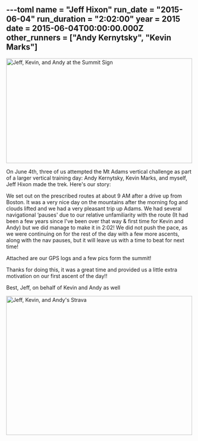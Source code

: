 ---toml
name = "Jeff Hixon"
run_date = "2015-06-04"
run_duration = "2:02:00"
year = 2015
date = 2015-06-04T00:00:00.000Z
other_runners = ["Andy Kernytsky", "Kevin Marks"]
---
<img src="/assets/images/uploads/jeff-kevin-andy-summit.jpg" alt="Jeff, Kevin, and Andy at the Summit Sign" width="500" height="281" class="img-fluid">

On June 4th, three of us attempted the Mt Adams vertical challenge as part of a larger vertical training day: Andy Kernytsky, Kevin Marks, and myself, Jeff Hixon made the trek. Here's our story:

We set out on the prescribed routes at about 9 AM after a drive up from Boston.  It was a very nice day on the mountains after the morning fog and clouds lifted and we had a very pleasant trip up Adams.  We had several navigational ‘pauses' due to our relative unfamiliarity with the route (It had been a few years since I've been over that way &amp; first time for Kevin and Andy) but we did manage to make it in 2:02!  We did not push the pace, as we were continuing on for the rest of the day with a few more ascents, along with the nav pauses, but it will leave us with a time to beat for next time!

Attached are our GPS logs and a few pics form the summit!

Thanks for doing this, it was a great time and provided us a little extra motivation on our first ascent of the day!!

Best,
Jeff, on behalf of Kevin and Andy as well

<img src="/assets/images/uploads/jeff-kevin-andy-strava.jpg" alt="Jeff, Kevin, and Andy's Strava" width="500" height="373" class="img-fluid">
